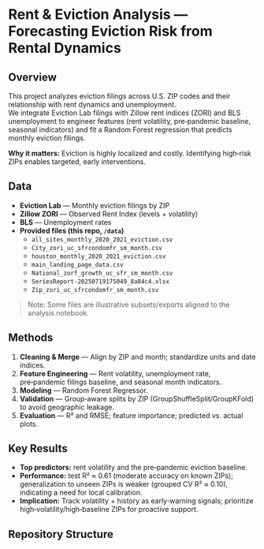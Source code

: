 # Rent & Eviction Analysis — Forecasting Eviction Risk from Rental Dynamics

## Overview
This project analyzes eviction filings across U.S. ZIP codes and their relationship with rent dynamics and unemployment.  
We integrate Eviction Lab filings with Zillow rent indices (ZORI) and BLS unemployment to engineer features (rent volatility, pre‑pandemic baseline, seasonal indicators) and fit a Random Forest regression that predicts monthly eviction filings.

**Why it matters:** Eviction is highly localized and costly. Identifying high‑risk ZIPs enables targeted, early interventions.

## Data
- **Eviction Lab** — Monthly eviction filings by ZIP
- **Zillow ZORI** — Observed Rent Index (levels + volatility)
- **BLS** — Unemployment rates
- **Provided files (this repo, `/data`)**  
  - `all_sites_monthly_2020_2021_eviction.csv`  
  - `City_zori_uc_sfrcondomfr_sm_month.csv`  
  - `houston_monthly_2020_2021_eviction.csv`  
  - `main_landing_page_data.csv`  
  - `National_zorf_growth_uc_sfr_sm_month.csv`  
  - `SeriesReport-20250719175049_8a84c4.xlsx`  
  - `Zip_zori_uc_sfrcondomfr_sm_month.csv`

> Note: Some files are illustrative subsets/exports aligned to the analysis notebook.

## Methods
1. **Cleaning & Merge** — Align by ZIP and month; standardize units and date indices.  
2. **Feature Engineering** — Rent volatility, unemployment rate, pre‑pandemic filings baseline, and seasonal month indicators.  
3. **Modeling** — Random Forest Regressor.  
4. **Validation** — Group‑aware splits by ZIP (GroupShuffleSplit/GroupKFold) to avoid geographic leakage.  
5. **Evaluation** — R² and RMSE; feature importance; predicted vs. actual plots.

## Key Results
- **Top predictors:** rent volatility and the pre‑pandemic eviction baseline.  
- **Performance:** test R² ≈ 0.61 (moderate accuracy on known ZIPs); generalization to unseen ZIPs is weaker (grouped CV R² ≈ 0.10), indicating a need for local calibration.  
- **Implication:** Track volatility + history as early‑warning signals; prioritize high‑volatility/high‑baseline ZIPs for proactive support.

## Repository Structure
